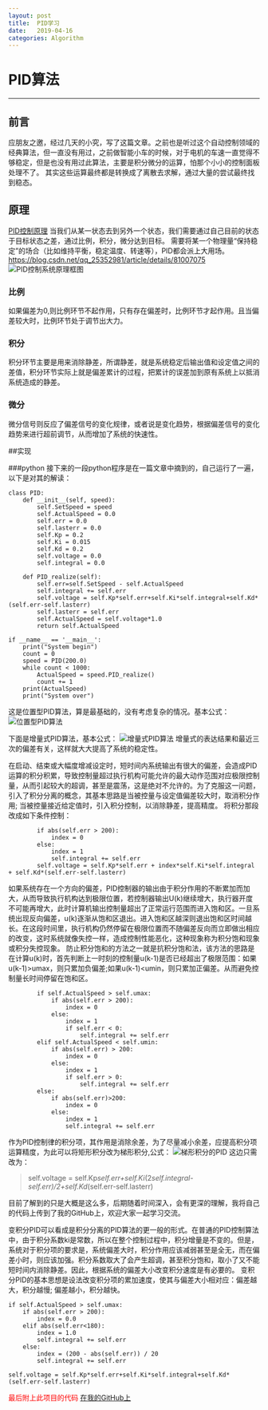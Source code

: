 ```yaml
---
layout: post
title:  PID学习
date:   2019-04-16
categories: Algorithm
---
```


<!-- MarkdownTOC -->




# PID算法

---
## 前言
应朋友之邀，经过几天的小究，写了这篇文章。之前也是听过这个自动控制领域的经典算法，但一直没有用过，之前做智能小车的时候，对于电机的车速一直觉得不够稳定，但是也没有用过此算法，主要是积分微分的运算，怕那个小小的控制面板处理不了。
其实这些运算最终都是转换成了离散去求解，通过大量的尝试最终找到稳态。
## 原理
[PID控制原理][1]
当我们从某一状态去到另外一个状态，我们需要通过自己目前的状态于目标状态之差，通过比例，积分，微分达到目标。
需要将某一个物理量“保持稳定”的场合（比如维持平衡，稳定温度、转速等），PID都会派上大用场。
https://blog.csdn.net/qq_25352981/article/details/81007075
![PID控制系统原理框图][2]

### 比例
如果偏差为0,则比例环节不起作用，只有存在偏差时，比例环节才起作用。且当偏差较大时，比例环节处于调节出大力。
### 积分
积分环节主要是用来消除静差，所谓静差，就是系统稳定后输出值和设定值之间的差值，积分环节实际上就是偏差累计的过程，把累计的误差加到原有系统上以抵消系统造成的静差。
### 微分
微分信号则反应了偏差信号的变化规律，或者说是变化趋势，根据偏差信号的变化趋势来进行超前调节，从而增加了系统的快速性。


##实现

###python
接下来的一段python程序是在一篇文章中摘到的，自己运行了一遍，以下是对其的解读：
```
class PID:
    def __init__(self, speed):
        self.SetSpeed = speed
        self.ActualSpeed = 0.0
        self.err = 0.0
        self.lasterr = 0.0
        self.Kp = 0.2
        self.Ki = 0.015
        self.Kd = 0.2
        self.voltage = 0.0
        self.integral = 0.0

    def PID_realize(self):
        self.err=self.SetSpeed - self.ActualSpeed
        self.integral += self.err
        self.voltage = self.Kp*self.err+self.Ki*self.integral+self.Kd*(self.err-self.lasterr)
        self.lasterr = self.err
        self.ActualSpeed = self.voltage*1.0
        return self.ActualSpeed

if __name__ == '__main__':
    print("System begin")
    count = 0
    speed = PID(200.0)
    while count < 1000:
        ActualSpeed = speed.PID_realize()
        count += 1
    print(ActualSpeed)
    print("System over")
```
这是位置型PID算法，算是最基础的，没有考虑复杂的情况。基本公式：
![位置型PID算法][4]

下面是增量式PID算法，基本公式：
![增量式PID算法][5]
增量式的表达结果和最近三次的偏差有关，这样就大大提高了系统的稳定性。

在启动、结束或大幅度增减设定时，短时间内系统输出有很大的偏差，会造成PID运算的积分积累，导致控制量超过执行机构可能允许的最大动作范围对应极限控制量，从而引起较大的超调，甚至是震荡，这是绝对不允许的。为了克服这一问题，引入了积分分离的概念，其基本思路是当被控量与设定值偏差较大时，取消积分作用; 当被控量接近给定值时，引入积分控制，以消除静差，提高精度。
将积分那段改成如下条件控制：

```
        if abs(self.err > 200):
            index = 0
        else:
            index = 1
            self.integral += self.err
        self.voltage = self.Kp*self.err + index*self.Ki*self.integral + self.Kd*(self.err-self.lasterr)
```

如果系统存在一个方向的偏差，PID控制器的输出由于积分作用的不断累加而加大，从而导致执行机构达到极限位置，若控制器输出U(k)继续增大，执行器开度不可能再增大，此时计算机输出控制量超出了正常运行范围而进入饱和区。一旦系统出现反向偏差，u(k)逐渐从饱和区退出。进入饱和区越深则退出饱和区时间越长。在这段时间里，执行机构仍然停留在极限位置而不随偏差反向而立即做出相应的改变，这时系统就像失控一样，造成控制性能恶化，这种现象称为积分饱和现象或积分失控现象。
防止积分饱和的方法之一就是抗积分饱和法，该方法的思路是在计算u(k)时，首先判断上一时刻的控制量u(k-1)是否已经超出了极限范围：如果u(k-1)>umax，则只累加负偏差;如果u(k-1)<umin，则只累加正偏差。从而避免控制量长时间停留在饱和区。
```
        if self.ActualSpeed > self.umax:
            if abs(self.err > 200):
                index = 0
            else:
                index = 1
                if self.err < 0:
                    self.integral += self.err
        elif self.ActualSpeed < self.umin:
            if abs(self.err) > 200:
                index = 0
            else:
                index = 1
                if self.err > 0:
                    self.integral += self.err
        else:
            if abs(self.err)>200:
                index = 0
            else:
                index = 1
                self.integral += self.err
```


作为PID控制律的积分项，其作用是消除余差，为了尽量减小余差，应提高积分项运算精度，为此可以将矩形积分改为梯形积分,公式：
![梯形积分的PID][6]
这边只需改为：
> self.voltage = self.Kp*self.err+self.Ki*(2*self.integral-self.err)/2+self.Kd*(self.err-self.lasterr)

目前了解到的只是大概是这么多，后期随着时间深入，会有更深的理解，我将自己的代码上传到了我的GitHub上，欢迎大家一起学习交流。

变积分PID可以看成是积分分离的PID算法的更一般的形式。在普通的PID控制算法中，由于积分系数ki是常数，所以在整个控制过程中，积分增量是不变的。但是，系统对于积分项的要求是，系统偏差大时，积分作用应该减弱甚至是全无，而在偏差小时，则应该加强。积分系数取大了会产生超调，甚至积分饱和，取小了又不能短时间内消除静差。因此，根据系统的偏差大小改变积分速度是有必要的。
   变积分PID的基本思想是设法改变积分项的累加速度，使其与偏差大小相对应：偏差越大，积分越慢; 偏差越小，积分越快。
```
if self.ActualSpeed > self.umax:
    if abs(self.err > 200):
        index = 0.0
    elif abs(self.err<180):
        index = 1.0
        self.integral += self.err
    else:
        index = (200 - abs(self.err)) / 20
        self.integral += self.err

self.voltage = self.Kp*self.err+self.Ki*self.integral+self.Kd*(self.err-self.lasterr)
```



<font color="#FF0000">最后附上此项目的代码</font> 
 [在我的GitHub上](https://github.com/zhu13818202655/PID_algorithm)
 
 
  [1]: https://blog.csdn.net/qq_25352981/article/details/81007075
  [2]: http://ww1.sinaimg.cn/large/005Ve57dly1g24wbxopphj30nz09fabe.jpg
  [4]: http://ww1.sinaimg.cn/large/005Ve57dly1g277vrtffaj30i102aaa5.jpg
  [5]: http://ww1.sinaimg.cn/large/005Ve57dly1g277yu1grvj30o901aq2s.jpg
  [6]: http://ww1.sinaimg.cn/large/005Ve57dly1g278a378tvj309b02ujr6.jpg